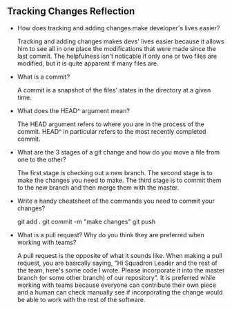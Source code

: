 ## Tracking Changes Reflection

- How does tracking and adding changes make developer's lives easier?

  Tracking and adding changes makes devs' lives easier because it allows him to see all in one place the modifications that were   made since the last commit.  The helpfulness isn't noticable if only one or two files are modified, but it is quite apparent if many files are. 

- What is a commit?

  A commit is a snapshot of the files' states in the directory at a given time. 

- What does the HEAD^ argument mean?
 
  The HEAD argument refers to where you are in the process of the commit. HEAD^ in particular refers to the most recently completed commit.

- What are the 3 stages of a git change and how do you move a file from one to the other?

  The first stage is checking out a new branch. The second stage is to make the changes you need to make. The third stage is to commit them to the new branch and then merge them with the master.
  
- Write a handy cheatsheet of the commands you need to commit your changes?

	git add .
	git commit -m "make changes"
	git push

- What is a pull request? Why do you think they are preferred when working with teams?

  A pull request is the opposite of what it sounds like. When making a pull request, you are basically saying, "Hi Squadron Leader and the rest of the team, here's some code I wrote. Please incorporate it into the master branch (or some other branch) of our repository". It is preferred while working with teams because everyone can contribute their own piece and a human can check manually see if incorporating the change would be able to work with the rest of the software. 

<!-- Add your reflection here. Remove the comment markers -->
